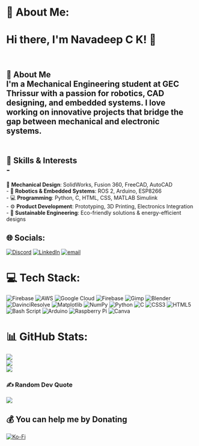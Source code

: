 # 💫 About Me:
# Hi there, I'm Navadeep C K! 👋<br><br>
## 🚀 About Me<br>I'm a **Mechanical Engineering** student at **GEC Thrissur** with a passion for **robotics, CAD designing, and embedded systems**. I love working on innovative projects that bridge the gap between mechanical and electronic systems.<br><br>
## 🔧 Skills & Interests<br>- 
🔩 **Mechanical Design**: SolidWorks, Fusion 360, FreeCAD, AutoCAD<br>- 
🤖 **Robotics & Embedded Systems**: ROS 2, Arduino, ESP8266<br>- 
💻 **Programming**: Python, C, HTML, CSS, MATLAB Simulink<br>- 
⚙️ **Product Development**: Prototyping, 3D Printing, Electronics Integration<br>- 
🌿 **Sustainable Engineering**: Eco-friendly solutions & energy-efficient designs


## 🌐 Socials:
[![Discord](https://img.shields.io/badge/Discord-%237289DA.svg?logo=discord&logoColor=white)](https://discord.gg/https://discord.gg/sEPkNzbG) [![LinkedIn](https://img.shields.io/badge/LinkedIn-%230077B5.svg?logo=linkedin&logoColor=white)](https://linkedin.com/in/https://www.linkedin.com/in/navadeep-c-k-24798b2b8) [![email](https://img.shields.io/badge/Email-D14836?logo=gmail&logoColor=white)](mailto:navadeepck@gmail.com) 

# 💻 Tech Stack:
![Firebase](https://img.shields.io/badge/firebase-%23039BE5.svg?style=for-the-badge&logo=firebase) ![AWS](https://img.shields.io/badge/AWS-%23FF9900.svg?style=for-the-badge&logo=amazon-aws&logoColor=white) ![Google Cloud](https://img.shields.io/badge/GoogleCloud-%234285F4.svg?style=for-the-badge&logo=google-cloud&logoColor=white) ![Firebase](https://img.shields.io/badge/firebase-a08021?style=for-the-badge&logo=firebase&logoColor=ffcd34) ![Gimp](https://img.shields.io/badge/Gimp-657D8B?style=for-the-badge&logo=gimp&logoColor=FFFFFF) ![Blender](https://img.shields.io/badge/blender-%23F5792A.svg?style=for-the-badge&logo=blender&logoColor=white) ![DavinciResolve](https://img.shields.io/badge/Adobe%20After%20Effects-9999FF.svg?style=for-the-badge&logo=Adobe%20After%20Effects&logoColor=white) ![Matplotlib](https://img.shields.io/badge/Matplotlib-%23ffffff.svg?style=for-the-badge&logo=Matplotlib&logoColor=black) ![NumPy](https://img.shields.io/badge/numpy-%23013243.svg?style=for-the-badge&logo=numpy&logoColor=white) ![Python](https://img.shields.io/badge/python-3670A0?style=for-the-badge&logo=python&logoColor=ffdd54) ![C](https://img.shields.io/badge/c-%2300599C.svg?style=for-the-badge&logo=c&logoColor=white) ![CSS3](https://img.shields.io/badge/css3-%231572B6.svg?style=for-the-badge&logo=css3&logoColor=white) ![HTML5](https://img.shields.io/badge/html5-%23E34F26.svg?style=for-the-badge&logo=html5&logoColor=white) ![Bash Script](https://img.shields.io/badge/bash_script-%23121011.svg?style=for-the-badge&logo=gnu-bash&logoColor=white) ![Arduino](https://img.shields.io/badge/-Arduino-00979D?style=for-the-badge&logo=Arduino&logoColor=white) ![Raspberry Pi](https://img.shields.io/badge/-Raspberry_Pi-C51A4A?style=for-the-badge&logo=Raspberry-Pi) ![Canva](https://img.shields.io/badge/Canva-%2300C4CC.svg?style=for-the-badge&logo=Canva&logoColor=white)
# 📊 GitHub Stats:
![](https://github-readme-stats.vercel.app/api?username=mindmaster17&theme=dark&hide_border=false&include_all_commits=true&count_private=true)<br/>
![](https://github-readme-streak-stats.herokuapp.com/?user=mindmaster17&theme=dark&hide_border=false)<br/>
![](https://github-readme-stats.vercel.app/api/top-langs/?username=mindmaster17&theme=dark&hide_border=false&include_all_commits=true&count_private=true&layout=compact)

### ✍️ Random Dev Quote
![](https://quotes-github-readme.vercel.app/api?type=horizontal&theme=dark)



  ## 💰 You can help me by Donating
  [![Ko-Fi](https://img.shields.io/badge/Ko--fi-F16061?style=for-the-badge&logo=ko-fi&logoColor=white)](https://ko-fi.com/navadeep) 

  
<!-- Proudly created with GPRM ( https://gprm.itsvg.in ) -->
